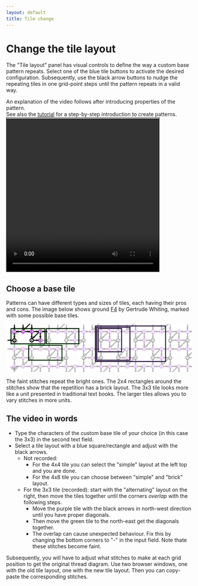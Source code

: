 ```yaml
---
layout: default
title: Tile change
---
```

Change the tile layout
======================

The "Tile layout" panel has visual controls to 
define the way a custom base pattern repeats.
Select one of the blue tile buttons to activate the desired configuration.
Subsequently, use the black arrow buttons to nudge the repeating tiles in one grid-point steps 
until the pattern repeats in a valid way.

An explanation of the video follows after introducing properties of the pattern.  
See also the [tutorial](Advanced) for a step-by-step introduction to create patterns.  
<video width="414" height="414" controls style="border: 1px solid; padding-top: 2px;">
    <source src="images/brick-to-overlap-animation.mp4" type="video/mp4">
    Your browser does not support an inline <a href="images/brick-to-overlap-animation.mp4">video</a>.
</video>

Choose a base tile
------------------

Patterns can have different types and sizes of tiles, each having their pros and cons.
The image below shows ground [F4](https://d-bl.github.io/GroundForge/tiles?whiting=F4_P180&patchWidth=9&patchHeight=9&d1=ctc&c1=ctc&b1=ctc&a1=ctc&d2=ctc&c2=ctcllctc&a2=ctcrrctc&tile=1483,8-48&footsideStitch=ctctt&tileStitch=ctc&headsideStitch=ctctt&shiftColsSW=-2&shiftRowsSW=2&shiftColsSE=2&shiftRowsSE=2)
by Gertrude Whiting, marked with some possible base tiles. 

![](images/brick-to-overlap-prepare.png)

The faint stitches repeat the bright ones. The 2x4 rectangles around the stitches show that the repetition has a brick layout.
The 3x3 tile looks more like a unit presented in traditional text books.
The larger tiles allows you to vary stitches in more units. 

The video in words
------------------

* Type the characters of the custom base tile of your choice (in this case the 3x3) in the second text field.
* Select a tile layout with a blue square/rectangle and adjust with the black arrows.
  * Not recorded:
    * For the 4x4 tile you can select the "simple" layout at the left top and you are done.
    * For the 4x8 tile you can choose between "simple" and "brick" layout.
  * For the 3x3 tile (recorded): start with the "alternating" layout on the right, 
    then move the tiles together until the corners _overlap_ with the following steps.
    * Move the purple tile with the black arrows in north-west direction until you have proper diagonals.
    * Then move the green tile to the north-east get the diagonals together.
    * The overlap can cause unexpected behaviour. 
      Fix this by changing the bottom corners to "-" in the input field.
      Note thate these stitches become faint.

Subsequently, you will have to adjust what stitches to make at each grid position to get the original thread diagram.
Use two browser windows, one with the old tile layout, one with the new tile layout.
Then you can copy-paste the corresponding stitches.

